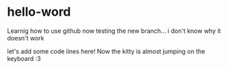 # hello-word
Learnig how to use github
now testing the new branch...
i don't know why it doesn't work

let's add some code lines here!
Now the kitty is almost jumping on the keyboard
:3
